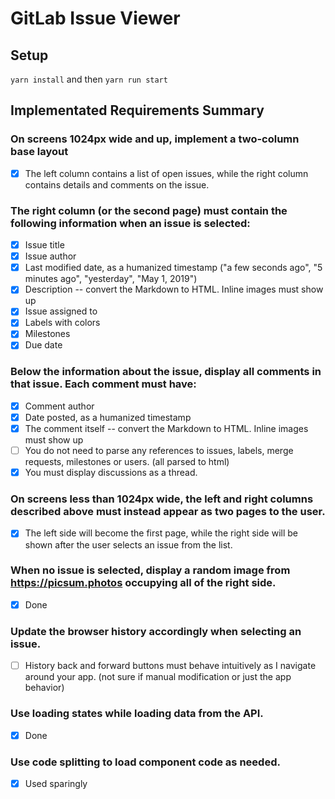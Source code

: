 # GitLab Issue Viewer

## Setup

`yarn install` and then `yarn run start`

## Implementated Requirements Summary

### On screens 1024px wide and up, implement a two-column base layout

- [x] The left column contains a list of open issues, while the right column contains details and comments on the issue.

### The right column (or the second page) must contain the following information when an issue is selected:

- [x] Issue title
- [x] Issue author
- [x] Last modified date, as a humanized timestamp ("a few seconds ago", "5 minutes ago", "yesterday", "May 1, 2019")
- [x] Description -- convert the Markdown to HTML. Inline images must show up
- [x] Issue assigned to
- [x] Labels with colors
- [x] Milestones
- [x] Due date

### Below the information about the issue, display all comments in that issue. Each comment must have:

- [x] Comment author
- [x] Date posted, as a humanized timestamp
- [x] The comment itself -- convert the Markdown to HTML. Inline images must show up
- [ ] You do not need to parse any references to issues, labels, merge requests, milestones or users. (all parsed to html)
- [x] You must display discussions as a thread.

### On screens less than 1024px wide, the left and right columns described above must instead appear as two pages to the user.

- [x] The left side will become the first page, while the right side will be shown after the user selects an issue from the list.

### When no issue is selected, display a random image from https://picsum.photos occupying all of the right side.

- [x] Done

### Update the browser history accordingly when selecting an issue.

- [ ] History back and forward buttons must behave intuitively as I navigate around your app. (not sure if manual modification or just the app behavior)

### Use loading states while loading data from the API.

- [x] Done

### Use code splitting to load component code as needed.

- [x] Used sparingly
